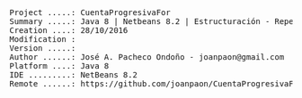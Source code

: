 <pre>

Project .....: CuentaProgresivaFor
Summary .....: Java 8 | Netbeans 8.2 | Estructuración - Repetición #03
Creation ....: 28/10/2016
Modification : 
Version .....: 
Author ......: José A. Pacheco Ondoño - joanpaon@gmail.com
Platform ....: Java 8
IDE .........: NetBeans 8.2
Remote ......: https://github.com/joanpaon/CuentaProgresivaFor.git

</pre>
